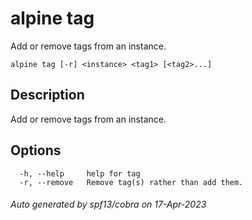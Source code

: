 # alpine tag

Add or remove tags from an instance.

```
alpine tag [-r] <instance> <tag1> [<tag2>...]
```

## Description

Add or remove tags from an instance.

## Options

```
  -h, --help     help for tag
  -r, --remove   Remove tag(s) rather than add them.
```

###### Auto generated by spf13/cobra on 17-Apr-2023
